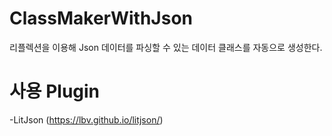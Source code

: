 # ClassMakerWithJson
리플렉션을 이용해 Json 데이터를 파싱할 수 있는 데이터 클래스를 자동으로 생성한다. 

# 사용 Plugin
-LitJson (https://lbv.github.io/litjson/)




